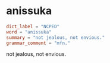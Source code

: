 # anissuka

``` toml
dict_label = "NCPED"
word = "anissuka"
summary = "not jealous, not envious."
grammar_comment = "mfn."
```

not jealous, not envious.

